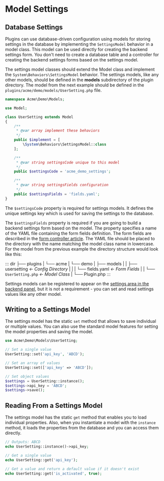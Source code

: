 # Model Settings

## Database Settings

Plugins can use database-driven configuration using models for storing settings in the database by implementing the `SettingsModel` behavior in a model class. This model can be used directly for creating the backend settings form. You don't need to create a database table and a controller for creating the backend settings forms based on the settings model.

The settings model classes should extend the Model class and implement the `System\Behaviors\SettingsModel` behavior. The settings models, like any other models, should be defined in the **models** subdirectory of the plugin directory. The model from the next example should be defined in the `plugins/acme/demo/models/UserSetting.php` file.

```php
namespace Acme\Demo\Models;

use Model;

class UserSetting extends Model
{
    /**
     * @var array implement these behaviors
     */
    public $implement = [
        \System\Behaviors\SettingsModel::class
    ];

    /**
     * @var string settingsCode unique to this model
     */
    public $settingsCode = 'acme_demo_settings';

    /**
     * @var string settingsFields configuration
     */
    public $settingsFields = 'fields.yaml';
}
```

The `$settingsCode` property is required for settings models. It defines the unique settings key which is used for saving the settings to the database.

The `$settingsFields` property is required if you are going to build a backend settings form based on the model. The property specifies a name of the YAML file containing the form fields definition. The form fields are described in the [form controller article](../forms/form-controller.md). The YAML file should be placed to the directory with the name matching the model class name in lowercase. For the model from the previous example the directory structure would look like this:

::: dir
├── plugins
|   └── acme
|       └── demo
|           ├── models
|           |   ├── usersetting  _← Config Directory_
|           |   |   └── fields.yaml  _← Form Fields_
|           |   └── `UserSetting.php`  _← Model Class_
|           └── Plugin.php
:::

Settings models can be registered to appear on the [settings area in the backend panel](./settings.md), but it is not a requirement - you can set and read settings values like any other model.

## Writing to a Settings Model

The settings model has the static `set` method that allows to save individual or multiple values. You can also use the standard model features for setting the model properties and saving the model.

```php
use Acme\Demo\Models\UserSetting;

// Set a single value
UserSetting::set('api_key', 'ABCD');

// Set an array of values
UserSetting::set(['api_key' => 'ABCD']);

// Set object values
$settings = UserSetting::instance();
$settings->api_key = 'ABCD';
$settings->save();
```

## Reading From a Settings Model

The settings model has the static `get` method that enables you to load individual properties. Also, when you instantiate a model with the `instance` method, it loads the properties from the database and you can access them directly.

```php
// Outputs: ABCD
echo UserSetting::instance()->api_key;

// Get a single value
echo UserSetting::get('api_key');

// Get a value and return a default value if it doesn't exist
echo UserSetting::get('is_activated', true);
```
